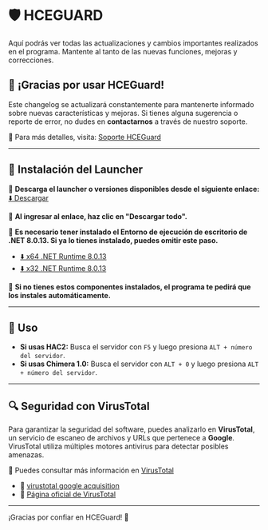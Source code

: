 # 🛡️ HCEGUARD

Aquí podrás ver todas las actualizaciones y cambios importantes realizados en el programa. Mantente al tanto de las nuevas funciones, mejoras y correcciones.  

## 🚀 ¡Gracias por usar HCEGuard!  

Este changelog se actualizará constantemente para mantenerte informado sobre nuevas características y mejoras. Si tienes alguna sugerencia o reporte de error, no dudes en **contactarnos** a través de nuestro soporte.  

📩 Para más detalles, visita: [Soporte HCEGuard](https://hceguard.nicepage.io/Soporte.html)  

---

## 🚀 Instalación del Launcher  

🔗 **Descarga el launcher o versiones disponibles desde el siguiente enlace:**  
[⬇️ Descargar](https://drive.google.com/drive/folders/1xFPgW5JZ-jOs_iMvDBYr0EhVN6uT5Q2S)  

📌 **Al ingresar al enlace, haz clic en "Descargar todo".**  

📌 **Es necesario tener instalado el Entorno de ejecución de escritorio de .NET 8.0.13. Si ya lo tienes instalado, puedes omitir este paso.**  

- [⬇️ x64 .NET Runtime 8.0.13](https://dotnet.microsoft.com/es-es/download/dotnet/thank-you/runtime-desktop-8.0.13-windows-x64-installer)  
- [⬇️ x32 .NET Runtime 8.0.13](https://dotnet.microsoft.com/es-es/download/dotnet/thank-you/runtime-desktop-8.0.13-windows-x86-installer)  

📌 **Si no tienes estos componentes instalados, el programa te pedirá que los instales automáticamente.**  

---

## 🚀 Uso  

- **Si usas HAC2:** Busca el servidor con `F5` y luego presiona `ALT + número del servidor`.  
- **Si usas Chimera 1.0:** Busca el servidor con `ALT + 0` y luego presiona `ALT + número del servidor`.  

---

## 🔍 Seguridad con VirusTotal  

Para garantizar la seguridad del software, puedes analizarlo en **VirusTotal**, un servicio de escaneo de archivos y URLs que pertenece a **Google**. VirusTotal utiliza múltiples motores antivirus para detectar posibles amenazas.  

📌 Puedes consultar más información en [VirusTotal](https://blog.virustotal.com/) 
- 🔗 [virustotal google acquisition](https://blog-virustotal-com.translate.goog/2012/09/an-update-from-virustotal.html?_x_tr_sl=en&_x_tr_tl=es)  
- 🔗 [Página oficial de VirusTotal](https://www.virustotal.com/gui/home/upload)  

---

¡Gracias por confiar en HCEGuard! 🚀

